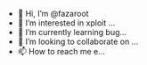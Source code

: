 - 👋 Hi, I’m @fazaroot
- 👀 I’m interested in xploit ...
- 🌱 I’m currently learning bug...
- 💞️ I’m looking to collaborate on ...
- 📫 How to reach me e...

<!---
fazaroot/fazaroot is a ✨ special ✨ repository because its `README.md` (this file) appears on your GitHub profile.
You can click the Preview link to take a look at your changes.
--->
